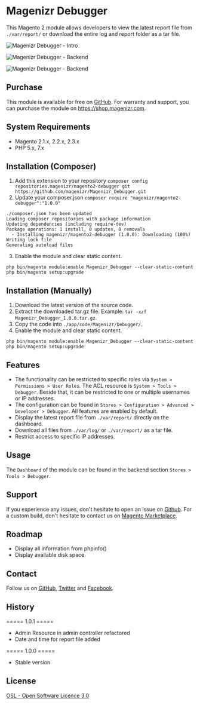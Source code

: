 # Magenizr Debugger
This Magento 2 module allows developers to view the latest report file from `./var/report/` or download the entire log and report folder as a tar file.

![Magenizr Debugger - Intro](https://download.magenizr.com/pub/magenizr_debugger/all/intro.gif)

![Magenizr Debugger - Backend](https://download.magenizr.com/pub/magenizr_debugger/all/backend/01.gif)

![Magenizr Debugger - Backend](https://download.magenizr.com/pub/magenizr_debugger/all/backend/02.gif)

## Purchase
This module is available for free on [GitHub](https://github.com/magenizr). For warranty and support, you can purchase the module on https://shop.magenizr.com.

## System Requirements
* Magento 2.1.x, 2.2.x, 2.3.x
* PHP 5.x, 7.x

## Installation (Composer)

1. Add this extension to your repository `composer config repositories.magenizr/magento2-debugger git https://github.com/magenizr/Magenizr_Debugger.git`
2. Update your composer.json `composer require "magenizr/magento2-debugger":"1.0.0"`

```
./composer.json has been updated
Loading composer repositories with package information
Updating dependencies (including require-dev)              
Package operations: 1 install, 0 updates, 0 removals
  - Installing magenizr/magento2-debugger (1.0.0): Downloading (100%)         
Writing lock file
Generating autoload files
```

3. Enable the module and clear static content.

```
php bin/magento module:enable Magenizr_Debugger --clear-static-content
php bin/magento setup:upgrade
```

## Installation (Manually)
1. Download the latest version of the source code.
2. Extract the downloaded tar.gz file. Example: `tar -xzf Magenizr_Debugger_1.0.0.tar.gz`.
3. Copy the code into `./app/code/Magenizr/Debugger/`.
4. Enable the module and clear static content.

```
php bin/magento module:enable Magenizr_Debugger --clear-static-content
php bin/magento setup:upgrade
```

## Features
* The functionality can be restricted to specific roles via `System > Permissions > User Roles`. The ACL resource is `System > Tools > Debugger`. Beside that, it can be restricted to one or multiple usernames or IP addresses.
* The configuration can be found in `Stores > Configuration > Advanced > Developer > Debugger`. All features are enabled by default.
* Display the latest report file from `./var/report/` directly on the dashboard.
* Download all files from `./var/log/` or `./var/report/` as a tar file.
* Restrict access to specific IP addresses.

## Usage
The `Dashboard` of the module can be found in the backend section `Stores > Tools > Debugger`.

## Support
If you experience any issues, don't hesitate to open an issue on [Github](https://github.com/magenizr/Magenizr_Debugger/issues). For a custom build, don't hesitate to contact us on [Magento Marketplace](https://marketplace.magento.com/partner/magenizr).

## Roadmap
* Display all information from phpinfo()
* Display available disk space

## Contact
Follow us on [GitHub](https://github.com/magenizr), [Twitter](https://twitter.com/magenizr) and [Facebook](https://www.facebook.com/magenizr).

## History
===== 1.0.1 =====
* Admin Resource in admin controller refactored
* Date and time for report file added

===== 1.0.0 =====
* Stable version

## License
[OSL - Open Software Licence 3.0](http://opensource.org/licenses/osl-3.0.php)

